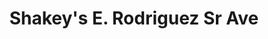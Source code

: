 ---
addr: ' E. Rodriguez Sr Ave'
city: Quezon City
country: Philippines
description: E. Rodriguez Sr Ave (btwn Felda Dr & Victoria Ave) Quezon City Quezon
  City
id: 4bcd84c18920b71351cd9fdc
lat: 14.621263613066814
lng: 121.0225944617666
title: Shakey's E. Rodriguez Sr Ave
venue: Shakey's
---